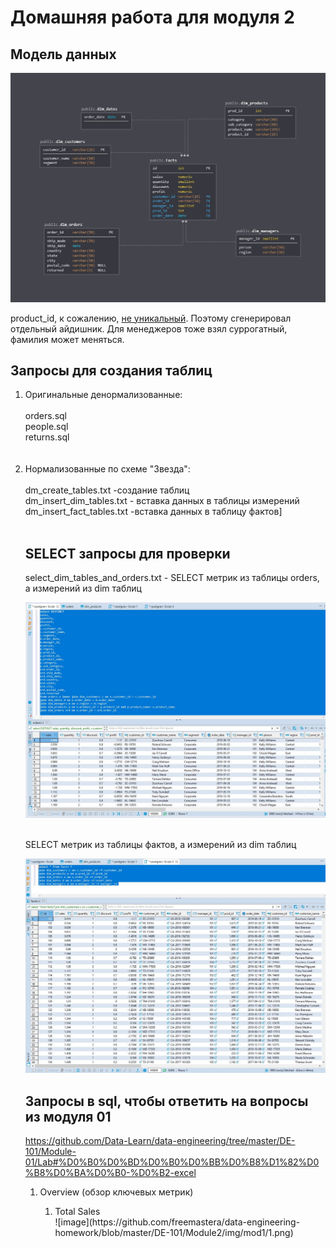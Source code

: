 # Домашняя работа для модуля 2

## Модель данных
![image](https://github.com/freemastera/data-engineering-homework/blob/master/DE-101/Module2/img/data_model_superstore.jpg)

product_id, к сожалению, [не уникальный](https://github.com/freemastera/data-engineering-homework/blob/master/DE-101/Module2/img/product_id%20%D0%BD%D0%B5%20%D1%83%D0%BD%D0%B8%D0%BA%D0%B0%D0%BB%D1%8C%D0%BD%D1%8B%D0%B9.jpg). 
Поэтому сгенерировал отдельный айдишник. Для менеджеров тоже взял суррогатный, фамилия может меняться.

## Запросы для создания таблиц

<ol>
<li>Оригинальные денормализованные:<br><br>
orders.sql<br>
people.sql<br>
returns.sql<br>
 </li>
<br><br>
<li>Нормализованные по схеме "Звезда":<br><br>
dm_create_tables.txt -создание таблиц<br>
dm_insert_dim_tables.txt - вставка данных в таблицы измерений<br>
dm_insert_fact_tables.txt -вставка данных в таблицу фактов]<br><br>
    
  </li>

## SELECT запросы для проверки

select_dim_tables_and_orders.txt - SELECT  метрик из таблицы orders, а измерений из dim таблиц<br>
 
![image](https://github.com/freemastera/data-engineering-homework/blob/master/DE-101/Module2/img/select_dimtables_and_orders.jpg)
 <br><br>
 
SELECT метрик из таблицы фактов, а измерений из dim таблиц<br>

![image](https://github.com/freemastera/data-engineering-homework/blob/master/DE-101/Module2/img/select_dimtables_and_facts.jpg)

## Запросы в sql, чтобы ответить на вопросы из модуля 01
https://github.com/Data-Learn/data-engineering/tree/master/DE-101/Module-01/Lab#%D0%B0%D0%BD%D0%B0%D0%BB%D0%B8%D1%82%D0%B8%D0%BA%D0%B0-%D0%B2-excel

<ol>
 <li>Overview (обзор ключевых метрик)</li>
 <ol>
 <li>
  Total Sales <br>
  ![image](https://github.com/freemastera/data-engineering-homework/blob/master/DE-101/Module2/img/mod1/1.png)
 <br><br>
  </li>
 
 
 </ol>
 </ol>
